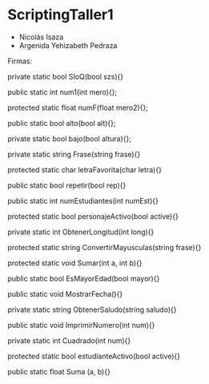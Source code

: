# ScriptingTaller1
- Nicolás Isaza
- Argenida Yehizabeth Pedraza


Firmas:

private static bool SIoQ(bool szs){}

public static int num1(int mero){};

protected static float numF(float mero2){};

public static bool alto(bool alt){};

private static bool bajo(bool altura){};

private static string Frase(string frase){}

protected static char letraFavorita(char letra){}

public static bool repetir(bool rep){}

public static int numEstudiantes(int numEst){}

protected static bool personajeActivo(bool active){}

private static int ObtenerLongitud(int long){}

protected static string ConvertirMayusculas(string frase){}

protected static void Sumar(int a, int b){}

public static bool EsMayorEdad(bool mayor){}

public static void MostrarFecha(){}

private static string ObtenerSaludo(string saludo){}

public static void ImprimirNumero(int num){}

private static int Cuadrado(int num){}

protected static bool estudianteActivo(bool active){}

public static float Suma (a, b){}




